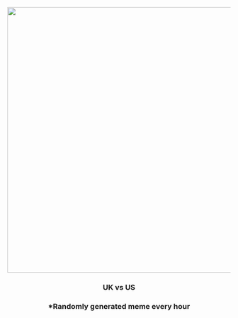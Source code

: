 <p align="center">
        <img src="https://i.redd.it/3as8sj8ryrm91.jpg" width="600" height="600">
        </p>
        <h3 align="center">UK vs US</h3>
        <h3 align="center">*Randomly generated meme every hour</h3>
    
